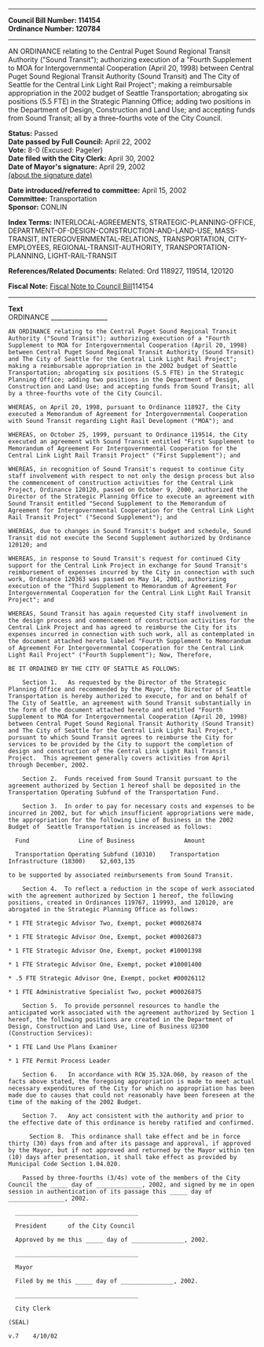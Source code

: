 * * * * *  
  
**Council Bill Number: [](#h0)[](#h2)114154**   
**Ordinance Number: 120784**  
  
* * * * *  
  
AN ORDINANCE relating to the Central Puget Sound Regional Transit Authority ("Sound Transit"); authorizing execution of a "Fourth Supplement to MOA for Intergovernmental Cooperation (April 20, 1998) between Central Puget Sound Regional Transit Authority (Sound Transit) and The City of Seattle for the Central Link Light Rail Project"; making a reimbursable appropriation in the 2002 budget of Seattle Transportation; abrogating six positions (5.5 FTE) in the Strategic Planning Office; adding two positions in the Department of Design, Construction and Land Use; and accepting funds from Sound Transit; all by a three-fourths vote of the City Council.  
  
**Status:** Passed   
**Date passed by Full Council:** April 22, 2002   
**Vote:** 8-0 (Excused: Pageler)   
**Date filed with the City Clerk:** April 30, 2002   
**Date of Mayor's signature:** April 29, 2002   
[(about the signature date)](/~public/approvaldate.htm)   
  
  
**Date introduced/referred to committee:** April 15, 2002   
**Committee:** Transportation   
**Sponsor:** CONLIN   
  
**Index Terms:** INTERLOCAL-AGREEMENTS, STRATEGIC-PLANNING-OFFICE, DEPARTMENT-OF-DESIGN-CONSTRUCTION-AND-LAND-USE, MASS-TRANSIT, INTERGOVERNMENTAL-RELATIONS, TRANSPORTATION, CITY-EMPLOYEES, REGIONAL-TRANSIT-AUTHORITY, TRANSPORTATION-PLANNING, LIGHT-RAIL-TRANSIT  
  
**References/Related Documents:** Related: Ord 118927, 119514, 120120  
  
**Fiscal Note:** [Fiscal Note to Council Bill](http://clerk.seattle.gov/~public/fnote/114154.htm)[](#h1)[](#h3)114154  
  
* * * * *  
  
**Text**  
    ORDINANCE __________________  
  
    AN ORDINANCE relating to the Central Puget Sound Regional Transit  
    Authority ("Sound Transit"); authorizing execution of a "Fourth  
    Supplement to MOA for Intergovernmental Cooperation (April 20, 1998)  
    between Central Puget Sound Regional Transit Authority (Sound Transit)  
    and The City of Seattle for the Central Link Light Rail Project";  
    making a reimbursable appropriation in the 2002 budget of Seattle  
    Transportation; abrogating six positions (5.5 FTE) in the Strategic  
    Planning Office; adding two positions in the Department of Design,  
    Construction and Land Use; and accepting funds from Sound Transit; all  
    by a three-fourths vote of the City Council.  
  
    WHEREAS, on April 20, 1998, pursuant to Ordinance 118927, the City  
    executed a Memorandum of Agreement for Intergovernmental Cooperation  
    with Sound Transit regarding Light Rail Development ("MOA"); and  
  
    WHEREAS, on October 25, 1999, pursuant to Ordinance 119514, the City  
    executed an agreement with Sound Transit entitled "First Supplement to  
    Memorandum of Agreement For Intergovernmental Cooperation for the  
    Central Link Light Rail Transit Project" ("First Supplement"); and  
  
    WHEREAS, in recognition of Sound Transit's request to continue City  
    staff involvement with respect to not only the design process but also  
    the commencement of construction activities for the Central Link  
    Project, Ordinance 120120, passed on October 9, 2000, authorized the  
    Director of the Strategic Planning Office to execute an agreement with  
    Sound Transit entitled "Second Supplement to the Memorandum of  
    Agreement for Intergovernmental Cooperation for the Central Link Light  
    Rail Transit Project" ("Second Supplement"); and  
  
    WHEREAS, due to changes in Sound Transit's budget and schedule, Sound  
    Transit did not execute the Second Supplement authorized by Ordinance  
    120120; and  
  
    WHEREAS, in response to Sound Transit's request for continued City  
    support for the Central Link Project in exchange for Sound Transit's  
    reimbursement of expenses incurred by the City in connection with such  
    work, Ordinance 120363 was passed on May 14, 2001, authorizing  
    execution of the "Third Supplement to Memorandum of Agreement For  
    Intergovernmental Cooperation for the Central Link Light Rail Transit  
    Project"; and  
  
    WHEREAS, Sound Transit has again requested City staff involvement in  
    the design process and commencement of construction activities for the  
    Central Link Project and has agreed to reimburse the City for its  
    expenses incurred in connection with such work, all as contemplated in  
    the document attached hereto labeled "Fourth Supplement to Memorandum  
    of Agreement For Intergovernmental Cooperation for the Central Link  
    Light Rail Project" ("Fourth Supplement"); Now, Therefore,  
  
    BE IT ORDAINED BY THE CITY OF SEATTLE AS FOLLOWS:  
  
        Section 1.   As requested by the Director of the Strategic  
    Planning Office and recommended by the Mayor, the Director of Seattle  
    Transportation is hereby authorized to execute, for and on behalf of  
    The City of Seattle, an agreement with Sound Transit substantially in  
    the form of the document attached hereto and entitled "Fourth  
    Supplement to MOA for Intergovernmental Cooperation (April 20, 1998)  
    between Central Puget Sound Regional Transit Authority (Sound Transit)  
    and The City of Seattle for the Central Link Light Rail Project,"  
    pursuant to which Sound Transit agrees to reimburse the City for  
    services to be provided by the City to support the completion of  
    design and construction of the Central Link Light Rail Transit  
    Project.  This agreement generally covers activities from April  
    through December, 2002.  
  
        Section 2.  Funds received from Sound Transit pursuant to the  
    agreement authorized by Section 1 hereof shall be deposited in the  
    Transportation Operating Subfund of the Transportation Fund.  
  
        Section 3.  In order to pay for necessary costs and expenses to be  
    incurred in 2002, but for which insufficient appropriations were made,  
    the appropriation for the following Line of Business in the 2002  
    Budget of  Seattle Transportation is increased as follows:  
  
      Fund              Line of Business              Amount  
  
      Transportation Operating Subfund (10310)    Transportation  
    Infrastructure (18300)    $2,603,135  
  
    to be supported by associated reimbursements from Sound Transit.  
  
        Section 4.  To reflect a reduction in the scope of work associated  
    with the agreement authorized by Section 1 hereof, the following  
    positions, created in Ordinances 119767, 119993, and 120120, are  
    abrogated in the Strategic Planning Office as follows:  
  
    * 1 FTE Strategic Advisor Two, Exempt, pocket #00026874  
  
    * 1 FTE Strategic Advisor One, Exempt, pocket #00026873  
  
    * 1 FTE Strategic Advisor One, Exempt, pocket #10001398  
  
    * 1 FTE Strategic Advisor One, Exempt, pocket #10001400  
  
    * .5 FTE Strategic Advisor One, Exempt, pocket #00026112  
  
    * 1 FTE Administrative Specialist Two, pocket #00026875  
  
        Section 5.  To provide personnel resources to handle the  
    anticipated work associated with the agreement authorized by Section 1  
    hereof, the following positions are created in the Department of  
    Design, Construction and Land Use, Line of Business U2300  
    (Construction Services):  
  
    * 1 FTE Land Use Plans Examiner  
  
    * 1 FTE Permit Process Leader  
  
        Section 6.   In accordance with RCW 35.32A.060, by reason of the  
    facts above stated, the foregoing appropriation is made to meet actual  
    necessary expenditures of the City for which no appropriation has been  
    made due to causes that could not reasonably have been foreseen at the  
    time of the making of the 2002 Budget.  
  
        Section 7.   Any act consistent with the authority and prior to  
    the effective date of this ordinance is hereby ratified and confirmed.  
  
          Section 8.  This ordinance shall take effect and be in force  
    thirty (30) days from and after its passage and approval, if approved  
    by the Mayor, but if not approved and returned by the Mayor within ten  
    (10) days after presentation, it shall take effect as provided by  
    Municipal Code Section 1.04.020.  
  
        Passed by three-fourths (3/4s) vote of the members of the City  
    Council the _____ day of _____________, 2002, and signed by me in open  
    session in authentication of its passage this _____ day of  
    ________________, 2002.  
  
      ___________________________________  
  
      President      of the City Council  
  
      Approved by me this _____ day of _______________, 2002.  
  
      ___________________________________  
  
      Mayor  
  
      Filed by me this _____ day of _______________, 2002.  
  
      ___________________________________  
  
      City Clerk  
  
    (SEAL)  
  
    v.7    4/10/02  
